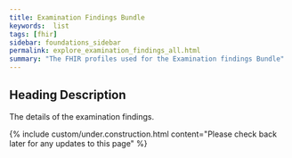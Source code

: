 ```yaml
---
title: Examination Findings Bundle
keywords:  list
tags: [fhir]
sidebar: foundations_sidebar
permalink: explore_examination_findings_all.html
summary: "The FHIR profiles used for the Examination findings Bundle"
---
```



## Heading Description ##
The details of the examination findings.

{% include custom/under.construction.html content="Please check back later for any updates to this page" %}
